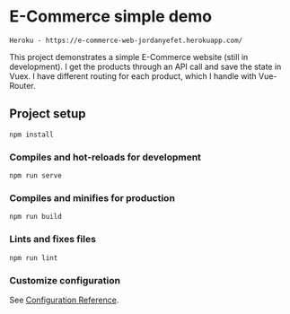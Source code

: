 # E-Commerce simple demo
```
Heroku - https://e-commerce-web-jordanyefet.herokuapp.com/
```
This project demonstrates a simple E-Commerce website (still in development).
I get the products through an API call and save the state in Vuex. 
I have different routing for each product, which I handle with Vue-Router.




## Project setup

```
npm install
```

### Compiles and hot-reloads for development

```
npm run serve
```

### Compiles and minifies for production

```
npm run build
```

### Lints and fixes files

```
npm run lint
```

### Customize configuration

See [Configuration Reference](https://cli.vuejs.org/config/).
